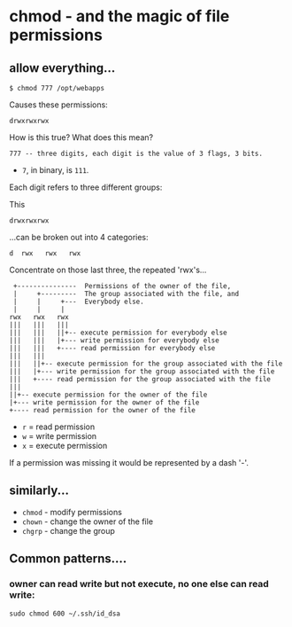﻿# chmod - and the magic of file permissions

## allow everything...

	$ chmod 777 /opt/webapps

Causes these permissions:

	drwxrwxrwx

How is this true? What does this mean?

	777 -- three digits, each digit is the value of 3 flags, 3 bits.

- `7`, in binary, is `111`.

Each digit refers to three different groups:

This

	drwxrwxrwx

...can be broken out into 4 categories:

	d  rwx   rwx   rwx

Concentrate on those last three, the repeated 'rwx's...

	 +---------------  Permissions of the owner of the file,
	 |     +---------  The group associated with the file, and
	 |     |     +---  Everybody else.
	 |     |     |
	rwx   rwx   rwx
	|||   |||   |||
	|||   |||   ||+-- execute permission for everybody else
	|||   |||   |+--- write permission for everybody else
	|||   |||   +---- read permission for everybody else
	|||   |||
	|||   ||+-- execute permission for the group associated with the file
	|||   |+--- write permission for the group associated with the file
	|||   +---- read permission for the group associated with the file
	|||
	||+-- execute permission for the owner of the file
	|+--- write permission for the owner of the file
	+---- read permission for the owner of the file

- `r` = read permission
- `w` = write permission
- `x` = execute permission

If a permission was missing it would be represented by a dash '-'.

## similarly...

- `chmod` - modify permissions
- `chown` - change the owner of the file
- `chgrp` - change the group

## Common patterns....

### owner can read write but not execute, no one else can read write:

	sudo chmod 600 ~/.ssh/id_dsa
